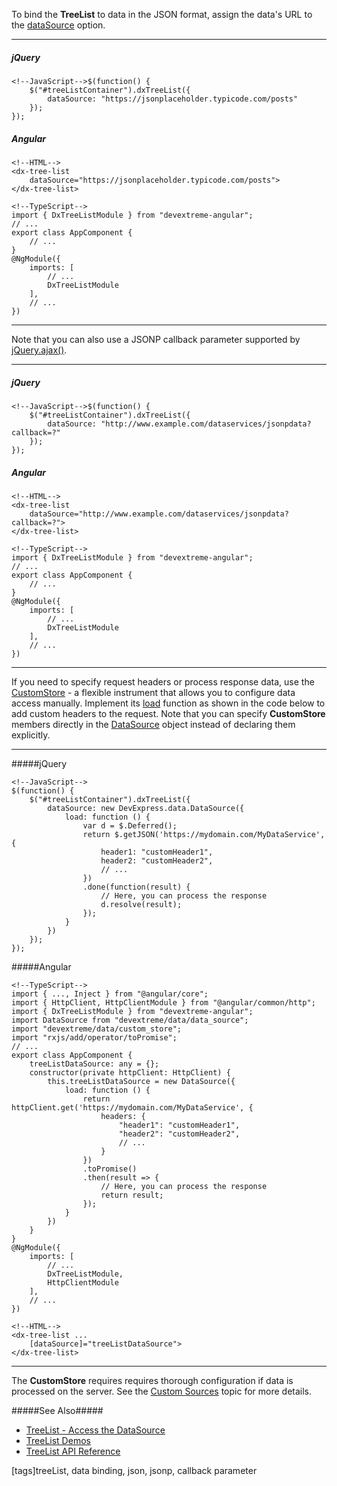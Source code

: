 To bind the **TreeList** to data in the JSON format, assign the data's URL to the [dataSource](/api-reference/10%20UI%20Widgets/dxTreeList/1%20Configuration/dataSource.md '/Documentation/ApiReference/UI_Widgets/dxTreeList/Configuration/#dataSource') option.  

---
##### jQuery

    <!--JavaScript-->$(function() {
        $("#treeListContainer").dxTreeList({
            dataSource: "https://jsonplaceholder.typicode.com/posts"
        });
    });

##### Angular

    <!--HTML-->
    <dx-tree-list
        dataSource="https://jsonplaceholder.typicode.com/posts">
    </dx-tree-list>

    <!--TypeScript-->
    import { DxTreeListModule } from "devextreme-angular";
    // ...
    export class AppComponent {
        // ...
    }
    @NgModule({
        imports: [
            // ...
            DxTreeListModule
        ],
        // ...
    })

---

Note that you can also use a JSONP callback parameter supported by <a href="http://api.jquery.com/jQuery.ajax/" target="_blank">jQuery.ajax()</a>.

---
##### jQuery

    <!--JavaScript-->$(function() {
        $("#treeListContainer").dxTreeList({
            dataSource: "http://www.example.com/dataservices/jsonpdata?callback=?"
        });
    });

##### Angular

    <!--HTML-->
    <dx-tree-list
        dataSource="http://www.example.com/dataservices/jsonpdata?callback=?">
    </dx-tree-list>

    <!--TypeScript-->
    import { DxTreeListModule } from "devextreme-angular";
    // ...
    export class AppComponent {
        // ...
    }
    @NgModule({
        imports: [
            // ...
            DxTreeListModule
        ],
        // ...
    })

---

If you need to specify request headers or process response data, use the [CustomStore](/api-reference/30%20Data%20Layer/CustomStore '/Documentation/ApiReference/Data_Layer/CustomStore/') - a flexible instrument that allows you to configure data access manually. Implement its [load](/api-reference/30%20Data%20Layer/CustomStore/1%20Configuration/load.md '/Documentation/ApiReference/Data_Layer/CustomStore/Configuration/#load') function as shown in the code below to add custom headers to the request. Note that you can specify **CustomStore** members directly in the [DataSource](/api-reference/30%20Data%20Layer/DataSource '/Documentation/ApiReference/Data_Layer/DataSource/') object instead of declaring them explicitly.

---
#####jQuery

    <!--JavaScript-->
    $(function() {
        $("#treeListContainer").dxTreeList({
            dataSource: new DevExpress.data.DataSource({
                load: function () {
                    var d = $.Deferred();
                    return $.getJSON('https://mydomain.com/MyDataService', { 
                        header1: "customHeader1",
                        header2: "customHeader2",
                        // ...
                    })
                    .done(function(result) {
                        // Here, you can process the response
                        d.resolve(result);
                    });
                }
            })
        });
    });

#####Angular

    <!--TypeScript-->
    import { ..., Inject } from "@angular/core";
    import { HttpClient, HttpClientModule } from "@angular/common/http";
    import { DxTreeListModule } from "devextreme-angular";
    import DataSource from "devextreme/data/data_source";
    import "devextreme/data/custom_store";
    import "rxjs/add/operator/toPromise";
    // ...
    export class AppComponent {
        treeListDataSource: any = {};
        constructor(private httpClient: HttpClient) {
            this.treeListDataSource = new DataSource({
                load: function () {
                    return httpClient.get('https://mydomain.com/MyDataService', {
                        headers: { 
                            "header1": "customHeader1",
                            "header2": "customHeader2",
                            // ...
                        }
                    })
                    .toPromise()
                    .then(result => {
                        // Here, you can process the response
                        return result;
                    });
                }
            })
        }
    }
    @NgModule({
        imports: [
            // ...
            DxTreeListModule,
            HttpClientModule
        ],
        // ...
    })

    <!--HTML-->
    <dx-tree-list ...
        [dataSource]="treeListDataSource">
    </dx-tree-list>

---

The **CustomStore** requires requires thorough configuration if data is processed on the server. See the [Custom Sources](/concepts/05%20Widgets/TreeList/05%20Data%20Binding/035%20Custom%20Sources '/Documentation/Guide/Widgets/TreeList/Data_Binding/Custom_Sources/') topic for more details.

#####See Also#####
- [TreeList - Access the DataSource](/concepts/05%20Widgets/TreeList/05%20Data%20Binding/040%20Access%20the%20DataSource.md '/Documentation/Guide/Widgets/TreeList/Data_Binding/Access_the_DataSource/')
- [TreeList Demos](https://js.devexpress.com/Demos/WidgetsGallery/Demo/TreeList/Overview)
- [TreeList API Reference](/api-reference/10%20UI%20Widgets/dxTreeList '/Documentation/ApiReference/UI_Widgets/dxTreeList/')

[tags]treeList, data binding, json, jsonp, callback parameter
